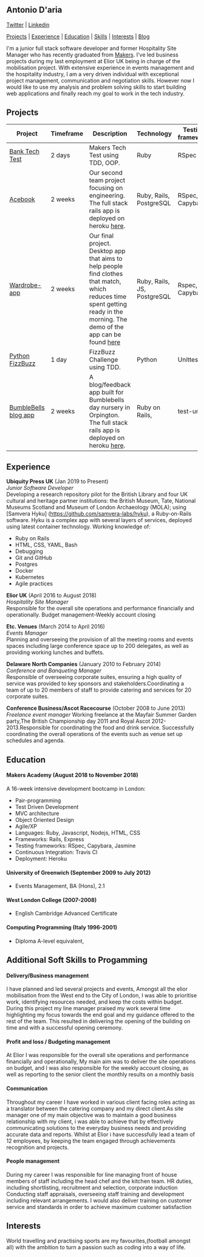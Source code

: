 ## Antonio D'aria
[Twitter](https://twitter.com/antonio_daria) | [Linkedin](https://www.linkedin.com/in/antonio-d-aria-59383046/)

[Projects](#projects) | [Experience](#experience) | [Education](#education) | [Skills](#skills) | [Interests](#interests) | [Blog](https://medium.com/@antoniodaria)

I'm a junior full stack software developer and former Hospitality Site Manager who has recently graduated from [Makers](https://makers.tech/). I've led business projects during my last employment at Elior UK being in charge of the mobilisation project. With extensive experience in events management and the hospitality industry, I am a very driven individual with exceptional project management, communication and negotiation skills. However now I would like to use my analysis and problem solving skills to start building web applications and finally reach my goal to work in the tech industry.  



## Projects

| Project | Timeframe | Description | Technology | Testing framework |
| --------| ----------| ------------| -----------| ------------------|
| [Bank Tech Test](https://github.com/AntonioDaria/Bank_tech_test)| 2 days | Makers Tech Test using TDD, OOP. | Ruby | RSpec |
| [Acebook](https://github.com/AntonioDaria/acebook-rails-the-spartans) | 2 weeks | Our second team project focusing on engineering. The full stack rails app is deployed on heroku [here](https://acebook-the-spartans.herokuapp.com/users/sign_in). | Ruby, Rails, PostgreSQL | RSpec, Capybara |
| [Wardrobe-app](https://github.com/AntonioDaria/wardrobe-app) | 2 weeks | Our final project. Desktop app that aims to help people find clothes that match, which reduces time spent getting ready in the morning. The demo of the app can be found [here](https://drive.google.com/drive/folders/1rMYzOCJCR6hGfcIrFAxVxz0dcGab-Cz5?ogsrc=32) | Ruby, Rails, JS, PostgreSQL | Rspec, Capybara |
| [Python FizzBuzz](https://github.com/AntonioDaria/fizz-buzz )| 1 day | FizzBuzz Challenge using TDD. | Python | Unittest |
| [BumbleBells blog app](https://github.com/AntonioDaria/My-blog-app )| 2 weeks | A blog/feedback app built for Bumblebells day nursery in Orpington. The full stack rails app is deployed on heroku [here](https://bumble-bells-blog.herokuapp.com/).| Ruby on Rails,| test-unit |

## Experience

**Ubiquity Press UK** (Jan 2019 to Present)    
*Junior Software Developer*  
Developing a research repository pilot for the British Library and four UK cultural and heritage partner institutions: the British Museum, Tate, National Museums Scotland and Museum of London Archaeology (MOLA); using [Samvera Hyku] (https://github.com/samvera-labs/hyku), a Ruby-on-Rails software.
Hyku is a complex app with several layers of services, deployed using latest container technology.
Working knowledge of:
- Ruby on Rails
- HTML, CSS, YAML, Bash
- Debugging
- Git and GitHub
- Postgres
- Docker
- Kubernetes
- Agile practices 


**Elior UK** (April 2016 to August 2018)    
*Hospitality Site Manager*  
Responsible for the overall site operations and performance financially and operationally.
Budget management-Weekly account closing 


**Etc. Venues** (March 2014 to April 2016)   
*Events Manager*  
Planning and overseeing the provision of all the meeting rooms and events spaces including large conference space up to 200 delegates, as well as providing working lunches and buffets.


**Delaware North Companies** (January 2010 to February 2014)  
*Conference and Banqueting Manager*  
Responsible of overseeing corporate suites, ensuring a high quality of service was provided to key sponsors and stakeholders.Coordinating a team of up to 20 members of staff to provide catering and services for 20 corporate suites.


**Conference Business/Ascot Racecourse** (October 2008 to June 2013)
*Freelance event manager*
Working freelance at the Mayfair Summer Garden party,The British Championship day 2011 and Royal Ascot 2012-2013.Responsible for coordinating the food and drink service.
Successfully coordinating the overall operations of the events such as venue set up schedules and agenda.


## Education

#### Makers Academy (August 2018 to November 2018)

A 16-week intensive development bootcamp in London:
- Pair-programming
- Test Driven Development
- MVC architecture
- Object Oriented Design
- Agile/XP
- Languages: Ruby, Javascript, Nodejs, HTML, CSS
- Frameworks: Rails, Express
- Testing frameworks: RSpec, Capybara, Jasmine
- Continuous Integration: Travis CI
- Deployment: Heroku

#### University of Greenwich (September 2009 to July 2012)

- Events Management, BA (Hons), 2.1

#### West London College (2007-2008)

- English Cambridge Advanced Certificate

#### Computing Programming (Italy 1996-2001)

- Diploma A-level equivalent,


## Additional Soft Skills to Progamming

#### Delivery/Business management

I have planned and led several projects and events, Amongst all the elior mobilisation from the West end to the City of London, I was able to prioritise work, identifying resources needed, and keep the costs within budget.
During this project my line manager praised my work several time highlighting my focus towards the end goal and my guidance offered to the rest of the team. This resulted in delivering the opening of the building on time and with a successful opening ceremony.

#### Profit and loss / Budgeting management

At Elior I was responsible for the overall site operations and performance financially and operationally, My main aim was to deliver the site operations on budget, and I was also responsible for the weekly account closing, as well as reporting to the senior client the monthly results on a monthly basis


#### Communication

Throughout my career I have worked in various client facing roles acting as a translator between the catering company and my direct client.As site manager one of my main objective was to maintain a good business relationship with my client, i was able to achieve that by effectively communicating solutions to the everyday business needs and providing accurate data and reports.
Whilst at Elior i have successfully lead a team of 12 employees, by keeping the team engaged through achievements recognition and projects.

#### People management

During my career I was responsible for line managing front of house members of staff including the head chef and the kitchen team.
HR duties, including shortlisting, recruitment and selection, corporate induction
Conducting staff appraisals, overseeing staff training and development including relevant arrangements. I would also deliver training on customer service and standards in order to achieve maximum customer satisfaction 


## Interests

World travelling and practising sports are my favourites,(football amongst all) with the ambition to turn a passion such as coding into a way of life.
